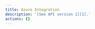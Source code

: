 ```yaml
---
title: Azure Integration
description: '[See API version 1][1].'
actions: {}
---
```

[1]: /api/v1/azure-integration/
